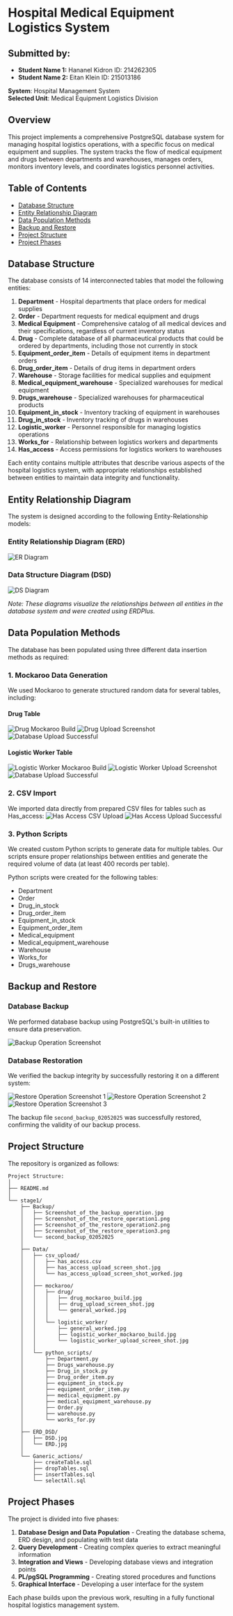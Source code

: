 # Hospital Medical Equipment Logistics System

## Submitted by:
- **Student Name 1:** Hananel Kidron ID: 214262305
- **Student Name 2:** Eitan Klein ID: 215013186

**System**: Hospital Management System  
**Selected Unit**: Medical Equipment Logistics Division

## Overview
This project implements a comprehensive PostgreSQL database system for managing hospital logistics operations, with a specific focus on medical equipment and supplies. The system tracks the flow of medical equipment and drugs between departments and warehouses, manages orders, monitors inventory levels, and coordinates logistics personnel activities.

## Table of Contents
- [Database Structure](#database-structure)
- [Entity Relationship Diagram](#entity-relationship-diagram)
- [Data Population Methods](#data-population-methods)
- [Backup and Restore](#backup-and-restore)
- [Project Structure](#project-structure)
- [Project Phases](#project-phases)

## Database Structure

The database consists of 14 interconnected tables that model the following entities:

1. **Department** - Hospital departments that place orders for medical supplies
2. **Order** - Department requests for medical equipment and drugs
3. **Medical Equipment** - Comprehensive catalog of all medical devices and their specifications, regardless of current inventory status
4. **Drug** - Complete database of all pharmaceutical products that could be ordered by departments, including those not currently in stock
5. **Equipment_order_item** - Details of equipment items in department orders
6. **Drug_order_item** - Details of drug items in department orders
7. **Warehouse** - Storage facilities for medical supplies and equipment
8. **Medical_equipment_warehouse** - Specialized warehouses for medical equipment
9. **Drugs_warehouse** - Specialized warehouses for pharmaceutical products
10. **Equipment_in_stock** - Inventory tracking of equipment in warehouses
11. **Drug_in_stock** - Inventory tracking of drugs in warehouses
12. **Logistic_worker** - Personnel responsible for managing logistics operations
13. **Works_for** - Relationship between logistics workers and departments
14. **Has_access** - Access permissions for logistics workers to warehouses

Each entity contains multiple attributes that describe various aspects of the hospital logistics system, with appropriate relationships established between entities to maintain data integrity and functionality.

## Entity Relationship Diagram

The system is designed according to the following Entity-Relationship models:

### Entity Relationship Diagram (ERD)
![ER Diagram](./stage1/ERD_DSD/ERD.jpg)

### Data Structure Diagram (DSD)
![DS Diagram](./stage1/ERD_DSD/DSD.jpg)

*Note: These diagrams visualize the relationships between all entities in the database system and were created using ERDPlus.*

## Data Population Methods

The database has been populated using three different data insertion methods as required:

### 1. Mockaroo Data Generation

We used Mockaroo to generate structured random data for several tables, including:

#### Drug Table
![Drug Mockaroo Build](./stage1/Data/mockaroo/drug/drug_mockaroo_build.jpg)
![Drug Upload Screenshot](./stage1/Data/mockaroo/drug/drug_upload_screen_shot.jpg)
![Database Upload Successful](./stage1/Data/mockaroo/drug/general_worked.jpg)

#### Logistic Worker Table
![Logistic Worker Mockaroo Build](./stage1/Data/mockaroo/logistic_worker/logistic_worker_mockaroo_build.jpg)
![Logistic Worker Upload Screenshot](./stage1/Data/mockaroo/logistic_worker/logistic_worker_upload_screen_shot.jpg)
![Database Upload Successful](./stage1/Data/mockaroo/logistic_worker/general_worked.jpg)

### 2. CSV Import

We imported data directly from prepared CSV files for tables such as Has_access:
![Has Access CSV Upload](./stage1/Data/csv_upload/has_access_upload_screen_shot.jpg)
![Has Access Upload Successful](./stage1/Data/csv_upload/has_access_upload_screen_shot_worked.jpg)

### 3. Python Scripts

We created custom Python scripts to generate data for multiple tables. Our scripts ensure proper relationships between entities and generate the required volume of data (at least 400 records per table).

Python scripts were created for the following tables:
- Department
- Order
- Drug_in_stock
- Drug_order_item
- Equipment_in_stock
- Equipment_order_item
- Medical_equipment
- Medical_equipment_warehouse
- Warehouse
- Works_for
- Drugs_warehouse

## Backup and Restore

### Database Backup

We performed database backup using PostgreSQL's built-in utilities to ensure data preservation.

![Backup Operation Screenshot](./stage1/Backup/Screenshot_of_the_backup_operation.jpg)

### Database Restoration

We verified the backup integrity by successfully restoring it on a different system:

![Restore Operation Screenshot 1](./stage1/Backup/Screenshot_of_the_restore_operation1.png)
![Restore Operation Screenshot 2](./stage1/Backup/Screenshot_of_the_restore_operation2.png)
![Restore Operation Screenshot 3](./stage1/Backup/Screenshot_of_the_restore_operation3.png)

The backup file `second_backup_02052025` was successfully restored, confirming the validity of our backup process.

## Project Structure

The repository is organized as follows:

```
Project Structure:
│
├── README.md
│
└── stage1/
    ├── Backup/
    │   ├── Screenshot_of_the_backup_operation.jpg
    │   ├── Screenshot_of_the_restore_operation1.png
    │   ├── Screenshot_of_the_restore_operation2.png
    │   ├── Screenshot_of_the_restore_operation3.png
    │   └── second_backup_02052025
    │
    ├── Data/
    │   ├── csv_upload/
    │   │   ├── has_access.csv
    │   │   ├── has_access_upload_screen_shot.jpg
    │   │   └── has_access_upload_screen_shot_worked.jpg
    │   │
    │   ├── mockaroo/
    │   │   ├── drug/
    │   │   │   ├── drug_mockaroo_build.jpg
    │   │   │   ├── drug_upload_screen_shot.jpg
    │   │   │   └── general_worked.jpg
    │   │   │
    │   │   └── logistic_worker/
    │   │       ├── general_worked.jpg
    │   │       ├── logistic_worker_mockaroo_build.jpg
    │   │       └── logistic_worker_upload_screen_shot.jpg
    │   │
    │   └── python_scripts/
    │       ├── Department.py
    │       ├── Drugs_warehouse.py
    │       ├── Drug_in_stock.py
    │       ├── Drug_order_item.py
    │       ├── equipment_in_stock.py
    │       ├── equipment_order_item.py
    │       ├── medical_equipment.py
    │       ├── medical_equipment_warehouse.py
    │       ├── Order.py
    │       ├── warehouse.py
    │       └── works_for.py
    │
    ├── ERD_DSD/
    │   ├── DSD.jpg
    │   └── ERD.jpg
    │
    └── Ganeric_actions/
        ├── createTable.sql
        ├── dropTables.sql
        ├── insertTables.sql
        └── selectAll.sql
```

## Project Phases

The project is divided into five phases:

1. **Database Design and Data Population** - Creating the database schema, ERD design, and populating with test data
2. **Query Development** - Creating complex queries to extract meaningful information
3. **Integration and Views** - Developing database views and integration points
4. **PL/pgSQL Programming** - Creating stored procedures and functions
5. **Graphical Interface** - Developing a user interface for the system

Each phase builds upon the previous work, resulting in a fully functional hospital logistics management system.
